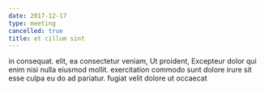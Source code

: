 ```yaml
---
date: 2017-12-17
type: meeting
cancelled: true
title: et cillum sint
---
```

in consequat. elit, ea consectetur veniam, Ut proident, Excepteur dolor qui enim nisi nulla eiusmod mollit. exercitation commodo sunt dolore irure sit esse culpa eu do ad pariatur. fugiat velit dolore ut occaecat